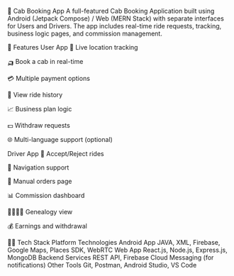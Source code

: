 🚖 Cab Booking App
A full-featured Cab Booking Application built using Android (Jetpack Compose) / Web (MERN Stack) with separate interfaces for Users and Drivers. The app includes real-time ride requests, tracking, business logic pages, and commission management.

📱 Features
User App
📍 Live location tracking

🛺 Book a cab in real-time

💳 Multiple payment options

📜 View ride history

📈 Business plan logic

💵 Withdraw requests

🌐 Multi-language support (optional)

Driver App
🚗 Accept/Reject rides

🧭 Navigation support

💼 Manual orders page

📊 Commission dashboard

👨‍👩‍👧‍👦 Genealogy view

💰 Earnings and withdrawal

🧑‍💻 Tech Stack
Platform	Technologies
Android App	JAVA, XML, Firebase, Google Maps, Places SDK, WebRTC
Web App	React.js, Node.js, Express.js, MongoDB
Backend Services	REST API, Firebase Cloud Messaging (for notifications)
Other Tools	Git, Postman, Android Studio, VS Code
